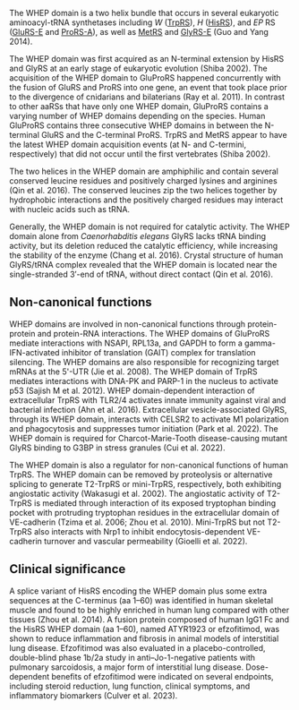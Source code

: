 

The WHEP domain is a two helix bundle that occurs in several eukaryotic aminoacyl-tRNA synthetases including *W* ([TrpRS](/class1/trp)), *H* ([HisRS](/class2/his)), and *EP* RS ([GluRS-E](/class1/glu3) and [ProRS-A](/class2/pro1)), as well as [MetRS](/class1/met) and [GlyRS-E](/class2/gly3) (Guo and Yang 2014).

The WHEP domain was first acquired as an N-terminal extension by HisRS and GlyRS at an early stage of eukaryotic evolution (Shiba 2002). The acquisition of the WHEP domain to GluProRS happened concurrently with the fusion of GluRS and ProRS into one gene, an event that took place prior to the divergence of cnidarians and bilaterians (Ray et al. 2011). In contrast to other aaRSs that have only one WHEP domain, GluProRS contains a varying number of WHEP domains depending on the species. Human GluProRS contains three consecutive WHEP domains in between the N-terminal GluRS and the C-terminal ProRS. TrpRS and MetRS appear to have the latest WHEP domain acquisition events (at N- and C-termini, respectively) that did not occur until the first vertebrates (Shiba 2002). 

The two helices in the WHEP domain are amphiphilic and contain several conserved leucine residues and positively charged lysines and arginines (Qin et al. 2016). The conserved leucines zip the two helices together by hydrophobic interactions and the positively charged residues may interact with nucleic acids such as tRNA. 

Generally, the WHEP domain is not required for catalytic activity. The WHEP domain alone from *Caenorhabditis elegans* GlyRS lacks tRNA binding activity, but its deletion reduced the catalytic efficiency, while increasing the stability of the enzyme (Chang et al. 2016). Crystal structure of human GlyRS/tRNA complex revealed that the WHEP domain is located near the single-stranded 3′-end of tRNA, without direct contact (Qin et al. 2016). 

## Non-canonical functions

WHEP domains are involved in non-canonical functions through protein-protein and protein-RNA interactions. The WHEP domains of GluProRS mediate interactions with NSAPI, RPL13a, and GAPDH to form a gamma-IFN-activated inhibitor of translation (GAIT) complex for translation silencing. The WHEP domains are also responsible for recognizing target mRNAs at the 5'-UTR (Jie et al. 2008). The WHEP domain of TrpRS mediates interactions with DNA-PK and PARP-1 in the nucleus to activate p53 (Sajish M et al. 2012). WHEP domain-dependent interaction of extracellular TrpRS with TLR2/4 activates innate immunity against viral and bacterial infection (Ahn et al. 2016). Extracellular vesicle-associated GlyRS, through its WHEP domain, interacts with CELSR2 to activate M1 polarization and phagocytosis and suppresses tumor initiation (Park et al. 2022). The WHEP domain is required for Charcot-Marie-Tooth disease-causing mutant GlyRS binding to G3BP in stress granules (Cui et al. 2022).

The WHEP domain is also a regulator for non-canonical functions of human TrpRS. The WHEP domain can be removed by proteolysis or alternative splicing to generate T2-TrpRS or mini-TrpRS, respectively, both exhibiting angiostatic activity (Wakasugi et al. 2002). The angiostatic activity of T2-TrpRS is mediated through interaction of its exposed tryptophan binding pocket with protruding tryptophan residues in the extracellular domain of VE-cadherin (Tzima et al. 2006; Zhou et al. 2010). Mini-TrpRS but not T2-TrpRS also interacts with Nrp1 to inhibit endocytosis-dependent VE-cadherin turnover and vascular permeability (Gioelli et al. 2022). 


## Clinical significance

A splice variant of HisRS encoding the WHEP domain plus some extra sequences at the C-terminus (aa 1–60) was identified in human skeletal muscle and found to be highly enriched in human lung compared with other tissues (Zhou et al. 2014). A fusion protein composed of human IgG1 Fc and the HisRS WHEP domain (aa 1–60), named ATYR1923 or efzofitimod, was shown to reduce inflammation and fibrosis in animal models of interstitial lung disease. Efzofitimod was also evaluated in a placebo-controlled, double-blind phase 1b/2a study in anti–Jo-1-negative patients with pulmonary sarcoidosis, a major form of interstitial lung disease. Dose-dependent benefits of efzofitimod were indicated on several endpoints, including steroid reduction, lung function, clinical symptoms, and inflammatory biomarkers (Culver et al. 2023). 





